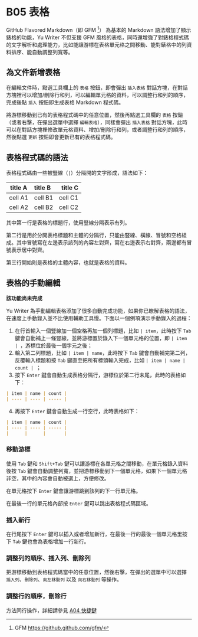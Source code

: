 # B05 表格

GitHub Flavored Markdown（即 GFM [^1]） 為基本的 Markdown 語法增加了顯示錶格的功能，Yu Writer 不但支援 GFM 風格的表格，同時還增強了對錶格程式碼的文字解析和處理能力，比如能讓游標在表格單元格之間移動、能對錶格中的列資料排序、能自動調整列寬等。

## 為文件新增表格

在編輯文件時，點選工具欄上的 `表格` 按鈕，即會彈出 `插入表格` 對話方塊，在對話方塊裡可以增加/刪除行和列，可以編輯單元格的資料，可以調整行和列的順序，完成後點 `插入` 按鈕即生成表格 Markdown 程式碼。

將游標移動到已有的表格程式碼中的任意位置，然後再點選工具欄的 `表格` 按鈕（或者右擊，在彈出選單中選擇 `編輯表格`），同樣會彈出 `插入表格` 對話方塊，此時可以在對話方塊裡修改單元格資料、增加/刪除行和列，或者調整行和列的順序，然後點選 `更新` 按鈕即會更新已有的表格程式碼。

## 表格程式碼的語法

表格程式碼由一些被豎線（`|`）分隔開的文字形成，語法如下：

| title A | title B | title C |
| ------- | :------ | ------: |
| cell A1 | cell B1 | cell C1 |
| cell A2 | cell B2 | cell C2 |

其中第一行是表格的標題行，使用豎線分隔表示有列。

第二行是用於分開表格標題和主體的分隔行，只能由豎線、橫線、冒號和空格組成。其中冒號寫在左邊表示該列的內容左對齊，寫在右邊表示右對齊，兩邊都有冒號表示居中對齊。

第三行開始則是表格的主體內容，也就是表格的資料。

## 表格的手動編輯

**該功能尚未完成**

Yu Writer 為手動編輯表格添加了很多自動完成功能，如果你已瞭解表格的語法，在速度上手動錄入並不比使用輔助工具慢。下面以一個例項演示手動錄入的過程：

1. 在行首輸入一個豎線加一個空格再加一個列標題，比如 `| item`，此時按下 `Tab` 鍵會自動補上一條豎線，並將游標置於錄入下一個單元格的位置，即 `| item | `，游標位於最後一個字元之後；
2. 輸入第二列標題，比如 `| item | name`，此時按下 `Tab` 鍵會自動補完第二列，反覆輸入標題和按 `Tab` 鍵直至把所有標頭輸入完成，比如 `| item | name | count | `；
3. 按下  `Enter` 鍵會自動生成表格分隔行，游標位於第二行末尾，此時的表格如下：

```markdown
| item | name | count |
| ---- | ---- | ----- |
```

4. 再按下 `Enter` 鍵會自動生成一行空行，此時表格如下：

```markdown
| item | name | count |
| ---- | ---- | ----- |
|      |      |       |
```

### 移動游標

使用 `Tab` 鍵和 `Shift+Tab` 鍵可以讓游標在各單元格之間移動，在單元格錄入資料後按 `Tab` 鍵會自動調整列寬，並把游標移動到下一個單元格，如果下一個單元格非空，其中的內容會自動被選上，方便修改。

在單元格按下 `Enter` 鍵會讓游標跳到該列的下一行單元格。

在最後一行的單元格內部按  `Enter` 鍵可以跳出表格程式碼區域。

### 插入新行

在行尾按下  `Enter` 鍵可以插入或者增加新行，在最後一行的最後一個單元格里按下 `Tab` 鍵也會為表格增加一行新行。

### 調整列的順序、插入列、刪除列

把游標移動到表格程式碼當中的任意位置，然後右擊，在彈出的選單中可以選擇 `插入列`、`刪除列`、`向左移動列` 以及 `向右移動列` 等操作。

### 調整行的順序，刪除行

方法同行操作，詳細請參見 [A04 快捷鍵](a04-快捷鍵)

[^1]: GFM https://github.github.com/gfm/